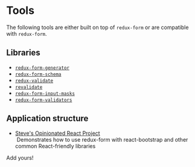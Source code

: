 # Tools

The following tools are either built on top of `redux-form` or are compatible with `redux-form`.

## Libraries
* [`redux-form-generator`](https://github.com/lemonCMS/redux-form-generator)
* [`redux-form-schema`](https://github.com/inlight-media/redux-form-schema)
* [`redux-validate`](https://github.com/ashtonwar/redux-validate)
* [`revalidate`](https://github.com/jfairbank/revalidate)
* [`redux-form-input-masks`](https://github.com/renato-bohler/redux-form-input-masks)
* [`redux-form-validators`](https://github.com/gtournie/redux-form-validators)

## Application structure
* [Steve's Opinionated React Project](https://github.com/aikidoshi/Opinionated)  
  Demonstrates how to use redux-form with react-bootstrap and other common React-friendly libraries

Add yours!
